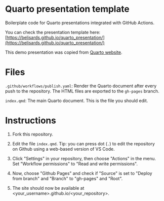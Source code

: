 # Quarto presentation template

Boilerplate code for Quarto presentations integrated with GitHub Actions.

You can check the presentation template here: [https://belisards.github.io/quarto_presentation/](https://belisards.github.io/quarto_presentation/)

This demo presentation was copied from [Quarto website](https://quarto.org/docs/presentations/).

# Files

`.github/workflows/publish.yaml`: Render the Quarto document after every push to the repository. The HTML files are exported to the `gh-pages` branch.

`index.qmd`: The main Quarto document. This is the file you should edit.

# Instructions

1. Fork this repository.

2. Edit the file `index.qmd`. Tip: you can press dot (`.`) to edit the repository on Github using a web-based version of VS Code.

3. Click "Settings" in your repository, then choose "Actions" in the menu. Set "Workflow permissions" to "Read and write permissions".

4. Now, choose "Github Pages" and check if "Source" is set to "Deploy from branch" and "Branch" to "gh-pages" and "Root".

5. The site should now be available at <your_username>.github.io/<your_repository>.
